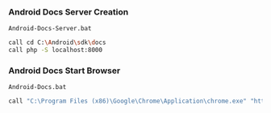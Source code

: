 ### Android Docs Server Creation
```Android-Docs-Server.bat```
```sh
call cd C:\Android\sdk\docs
call php -S localhost:8000
```
### Android Docs Start Browser
```Android-Docs.bat```
```sh
call "C:\Program Files (x86)\Google\Chrome\Application\chrome.exe" "http://localhost:8000/index.html"
```
